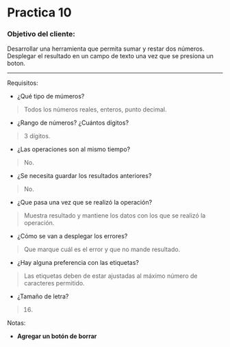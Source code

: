 # Practica 10

### **Objetivo del cliente:** 
Desarrollar una herramienta que permita sumar y restar dos números. Desplegar el resultado en un campo de texto una vez que se presiona un boton.

---
Requisitos: 
- ¿Qué tipo de múmeros?
> Todos los números reales, enteros, punto decimal.
  
- ¿Rango de números? ¿Cuántos dígitos?
> 3 dígitos.
  
- ¿Las operaciones son al mismo tiempo?
> No.
  
- ¿Se necesita guardar los resultados anteriores?
> No.
  
- ¿Que pasa una vez que se realizó la operación?
> Muestra resultado y mantiene los datos con los que se realizó la operación.
  
- ¿Cómo se van a desplegar los errores?
> Que marque cuál es el error y que no mande resultado.
  
- ¿Hay alguna preferencia con las etiquetas?
> Las etiquetas deben de estar ajustadas al máximo número de caracteres permitido.
  
- ¿Tamaño de letra?
> 16.

Notas:
  - **Agregar un botón de borrar**
